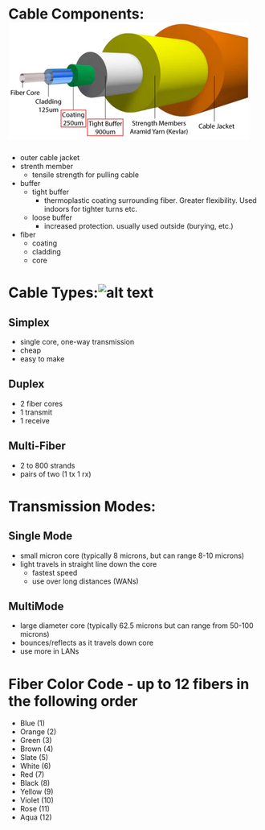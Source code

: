 # Cable Components:![alt text](fiber.jpg)
 * outer cable jacket
 * strenth member
    * tensile strength for pulling cable
 * buffer
    * tight buffer
      * thermoplastic coating surrounding fiber. Greater flexibility. Used indoors for tighter turns etc.
    * loose buffer
      * increased protection. usually used outside (burying, etc.)
 * fiber
   * coating
   - cladding
   - core 

# Cable Types:![alt text](fiber-cable-construction.png)
 ## Simplex
   * single core, one-way transmission
   * cheap
   * easy to make
 ## Duplex
   * 2 fiber cores
   * 1 transmit
   * 1 receive
 ## Multi-Fiber
   * 2 to 800 strands
   * pairs of two (1 tx 1 rx)

# Transmission Modes:
 ## Single Mode
 - small micron core (typically 8 microns, but can range 8-10 microns)
 - light travels in straight line down the core
	- fastest speed
	- use over long distances (WANs)
 ## MultiMode
 - large diameter core (typically 62.5 microns but can range from 50-100 microns)
 - bounces/reflects as it travels down core
 - use more in LANs
 
# Fiber Color Code - up to 12 fibers in the following order
 - Blue 	(1)
 - Orange 	(2)
 - Green 	(3)
 - Brown 	(4)
 - Slate 	(5)
 - White 	(6)
 - Red 		(7)
 - Black 	(8)
 - Yellow 	(9)
 - Violet 	(10)
 - Rose 	(11)
 - Aqua 	(12)